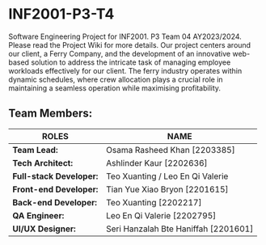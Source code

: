 # INF2001-P3-T4
Software Engineering Project for INF2001. P3 Team 04 AY2023/2024. Please read the Project Wiki for more details.
Our project centers around our client, a Ferry Company, and the development of an innovative web-based solution to address the intricate task of managing employee workloads effectively for our client. The ferry industry operates within dynamic schedules, where crew allocation plays a crucial role in maintaining a seamless operation while maximising profitability.

## Team Members:
| **ROLES** | **NAME** |
| ----------- | -----------|
| **Team Lead:** | Osama Rasheed Khan [2203385] |
| **Tech Architect:** | Ashlinder Kaur [2202636] |
| **Full-stack Developer:** | Teo Xuanting / Leo En Qi Valerie | 
| **Front-end Developer:** | Tian Yue Xiao Bryon [2201615] |
| **Back-end Developer:** | Teo Xuanting [2202217] |
| **QA Engineer:** | Leo En Qi Valerie [2202795] |
| **UI/UX Designer:** | Seri Hanzalah Bte Haniffah [2201601] |
